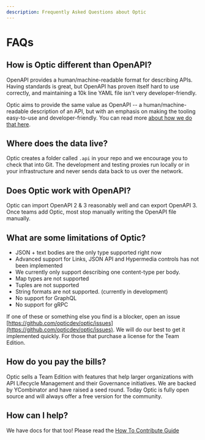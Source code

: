 ```yaml
---
description: Frequently Asked Questions about Optic
---
```


# FAQs

## How is Optic different than OpenAPI? 

OpenAPI provides a human/machine-readable format for describing APIs. Having standards is great, but OpenAPI has proven itself hard to use correctly, and maintaining a 10k line YAML file isn't very developer-friendly. 

Optic aims to provide the same value as OpenAPI -- a human/machine-readable description of an API, but with an emphasis on making the tooling easy-to-use and developer-friendly. You can read more [about how we do that here](./). 

## Where does the data live? 

Optic creates a folder called `.api` in your repo and we encourage you to check that into Git. The development and testing proxies run locally or in your infrastructure and never sends data back to us over the network. 

## Does Optic work with OpenAPI? 

Optic can import OpenAPI 2 & 3 reasonably well and can export OpenAPI 3. Once teams add Optic, most stop manually writing the OpenAPI file manually. 

## What are some limitations of Optic? 

* JSON + text bodies are the only type supported right now
* Advanced support for Links, JSON API and Hypermedia controls has not been implemented 
* We currently only support describing one content-type per body.
* Map types are not supported
* Tuples are not supported 
* String formats are not supported. \(currently in development\)
* No support for GraphQL
* No support for gRPC

If one of these or something else you find is a blocker, open an issue [https://github.com/opticdev/optic/issues](https://github.com/opticdev/optic/issues). We will do our best to get it implemented quickly. For those that purchase a license for the Team Edition. 

## How do you pay the bills? 

Optic sells a Team Edition with features that help larger organizations with API Lifecycle Management and their Governance initiatives. We are backed by YCombinator and have raised a seed round. Today Optic is fully open source and will always offer a free version for the community. 

## How can I help? 

We have docs for that too! Please read the [How To Contribute Guide](open-source/how-to-contribute.md)


